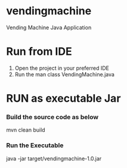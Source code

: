 # vendingmachine
Vending Machine Java Application

# Run from IDE
1. Open the project in your preferred IDE
2. Run the man class VendingMachine.java


# RUN as executable Jar
### Build the source code as below
mvn clean build

### Run the Executable
java -jar target/vendingmachine-1.0.jar


